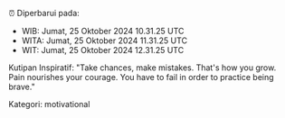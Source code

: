 ⏰ Diperbarui pada:
- WIB: Jumat, 25 Oktober 2024 10.31.25 UTC
- WITA: Jumat, 25 Oktober 2024 11.31.25 UTC
- WIT: Jumat, 25 Oktober 2024 12.31.25 UTC

Kutipan Inspiratif:
"Take chances, make mistakes. That's how you grow. Pain nourishes your courage. You have to fail in order to practice being brave."


Kategori: motivational

